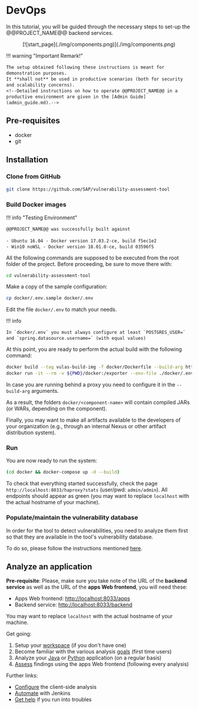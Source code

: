 # DevOps

In this tutorial, you will be guided through the necessary steps to set-up the @@PROJECT_NAME@@ backend services.

<center class='expandable'>
    [![start_page](./img/components.png)](./img/components.png)
</center>

!!! warning "Important Remark!"

    The setup obtained following these instructions is meant for demonstration purposes.
    It **shall not** be used in productive scenarios (both for security and scalability concerns).
    <!--Detailed instructions on how to operate @@PROJECT_NAME@@ in a productive environment are given in the [Admin Guide](admin_guide.md).-->

## Pre-requisites

- docker
- git

## Installation

### Clone from GitHub

```sh
git clone https://github.com/SAP/vulnerability-assessment-tool
```

### Build Docker images

!!! info "Testing Environment"

    @@PROJECT_NAME@@ was successfully built against

    - Ubuntu 16.04 - Docker version 17.03.2-ce, build f5ec1e2
    - Win10 noWSL - Docker version 18.01.0-ce, build 03596f5

All the following commands are supposed to be executed from the root folder of the project.
Before proceeding, be sure to move there with:

```sh
cd vulnerability-assessment-tool
```

Make a copy of the sample configuration:

```sh
cp docker/.env.sample docker/.env
```

Edit the file `docker/.env` to match your needs.

!!! info

	In `docker/.env` you must always configure at least `POSTGRES_USER=` and `spring.datasource.username=` (with equal values)

At this point, you are ready to perform the actual build with the following command:

```sh
docker build --tag vulas-build-img -f docker/Dockerfile --build-arg http_proxy= --build-arg https_proxy= .
docker run -it --rm -v ${PWD}/docker:/exporter --env-file ./docker/.env -e mvn_flags=-DexcludedGroups=com.sap.psr.vulas.shared.categories.Slow vulas-build-img
```

In case you are running behind a proxy you need to configure it in the `--build-arg` arguments.

As a result, the folders `docker/<component-name>` will contain compiled JARs (or WARs, depending on the component).

Finally, you may want to make all artifacts available to the developers of your organization (e.g., through an internal Nexus or other artifact distribution system).

### Run

You are now ready to run the system:

```sh
(cd docker && docker-compose up -d --build)
```

To check that everything started successfully, check the page `http://localhost:8033/haproxy?stats` (user/pwd: `admin/admin`).
All endpoints should appear as green (you may want to replace `localhost` with the actual hostname of your machine).

### Populate/maintain the vulnerability database

In order for the tool to detect vulnerabilities, you need to analyze them first so that they are available in the tool's vulnerability database.

To do so, please follow the instructions mentioned [here](../../../vuln_db/tutorials/vuln_db_tutorial).

## Analyze an application

**Pre-requisite**: Please, make sure you take note of the URL of the **backend service** as well as the URL of the **apps Web frontend**, you will need these:

- Apps Web frontend: [http://localhost:8033/apps](https://localhost:8033/apps)
- Backend service: [http://localhost:8033/backend](http://localhost:8033/backend)

You may want to replace `localhost` with the actual hostname of your machine.

Get going:

1. Setup your [workspace](../../../user/manuals/setup/#workspace) (if you don't have one)
2. Become familiar with the various analysis [goals](../../../user/manuals/analysis/) (first time users)
3. Analyze your [Java](../../../user/tutorials/java_maven) or [Python](../../../user/tutorials/python_cli) application (on a regular basis)
4. [Assess](../../../user/manuals/assess_and_mitigate) findings using the apps Web frontend (following every analysis)

Further links:

- [Configure](../../../user/tutorials/) the client-side analysis
- [Automate](../../../user/tutorials/jenkins_howto) with Jenkins
- [Get help](../../../user/support) if you run into troubles
